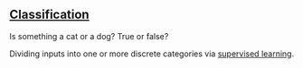 ## [Classification](#classification)

Is something a cat or a dog? True or false?

Dividing inputs into one or more discrete categories via [supervised learning](#supervised_learning).

